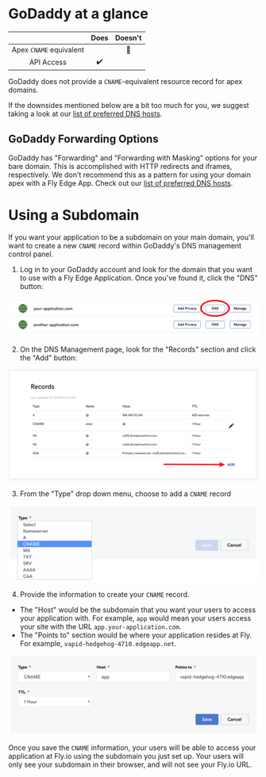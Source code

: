 # GoDaddy at a glance

 |   | Does | Doesn't |
 | :---: | :---: | :---: |
 | Apex `CNAME` equivalent | | :no_entry_sign: |
 | API Access | :heavy_check_mark:| |

GoDaddy does not provide a `CNAME`-equivalent resource record for apex domains. 

If the downsides mentioned below are a bit too much for you, we suggest taking a look at our [list of preferred DNS hosts](https://github.com/superfly/dns-help#preferred).

##  GoDaddy Forwarding Options

GoDaddy has "Forwarding" and "Forwarding with Masking" options for your bare domain. This is accomplished with HTTP redirects and iframes, respectively. We don't recommend this as a pattern for using your domain apex with a Fly Edge App. Check out our [list of preferred DNS hosts](https://github.com/superfly/dns-help#preferred).

# Using a Subdomain

If you want your application to be a subdomain on your main domain, you'll want to create a new `CNAME` record within GoDaddy's DNS management control panel.

1. Log in to your GoDaddy account and look for the domain that you want to use with a Fly Edge Application. Once you've found it, click the "DNS" button:

![GoDaddy - Manage DNS Records for your Domain](./screenshots/godaddy/godaddy-select-dns.png "GoDaddy - Manage DNS Records for your Domain")

2. On the DNS Management page, look for the "Records" section and click the "Add" button:

![GoDaddy - Add DNS Records for your Domain](./screenshots/godaddy/godaddy-add-dns-record.png "GoDaddy - Add DNS Records for your Domain")

3. From the "Type" drop down menu, choose to add a `CNAME` record

![GoDaddy - Add DNS Records for your Domain](./screenshots/godaddy/godaddy-add-cname.png "GoDaddy - Add DNS Records for your Domain")

4. Provide the information to create your `CNAME` record.
  * The "Host" would be the subdomain that you want your users to access your application with. For example, `app` would mean your users access your site with the URL `app.your-application.com`.
  * The "Points to" section would be where your application resides at Fly. For example, `vapid-hedgehog-4710.edgeapp.net`.

![GoDaddy - Provide CNAME information for your subdomain](./screenshots/godaddy/godaddy-cname-info.png "GoDaddy - Provide CNAME information for your subdomain")

Once you save the `CNAME` information, your users will be able to access your application at Fly.io using the subdomain you just set up. Your users will only see your subdomain in their browser, and will not see your Fly.io URL.
